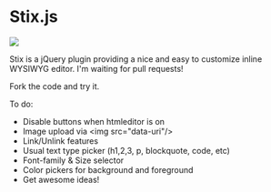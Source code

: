 Stix.js
=======

<img src="http://oi43.tinypic.com/2vhul2s.jpg"/>

Stix is a jQuery plugin providing a nice and easy to customize inline WYSIWYG editor.
I'm waiting for pull requests!

Fork the code and try it.

To do:
  * Disable buttons when htmleditor is on
  * Image upload via &lt;img src="data-uri"/&gt;
  * Link/Unlink features
  * Usual text type picker (h1,2,3, p, blockquote, code, etc)
  * Font-family & Size selector
  * Color pickers for background and foreground
  * Get awesome ideas!
